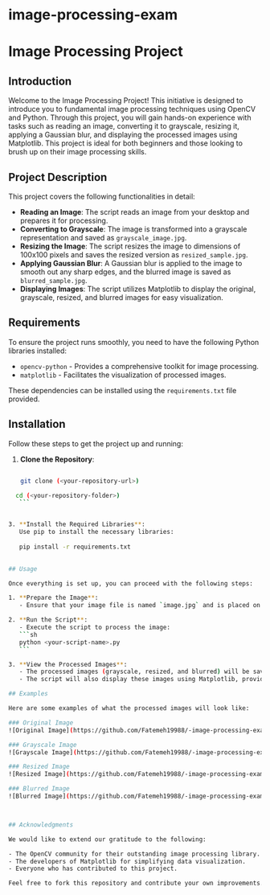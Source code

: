 # image-processing-exam


# Image Processing Project

## Introduction

Welcome to the Image Processing Project! This initiative is designed to introduce you to fundamental image processing techniques using OpenCV and Python. Through this project, you will gain hands-on experience with tasks such as reading an image, converting it to grayscale, resizing it, applying a Gaussian blur, and displaying the processed images using Matplotlib. This project is ideal for both beginners and those looking to brush up on their image processing skills.

## Project Description

This project covers the following functionalities in detail:

- **Reading an Image**: The script reads an image from your desktop and prepares it for processing.
- **Converting to Grayscale**: The image is transformed into a grayscale representation and saved as `grayscale_image.jpg`.
- **Resizing the Image**: The script resizes the image to dimensions of 100x100 pixels and saves the resized version as `resized_sample.jpg`.
- **Applying Gaussian Blur**: A Gaussian blur is applied to the image to smooth out any sharp edges, and the blurred image is saved as `blurred_sample.jpg`.
- **Displaying Images**: The script utilizes Matplotlib to display the original, grayscale, resized, and blurred images for easy visualization.

## Requirements

To ensure the project runs smoothly, you need to have the following Python libraries installed:

- `opencv-python` - Provides a comprehensive toolkit for image processing.
- `matplotlib` - Facilitates the visualization of processed images.

These dependencies can be installed using the `requirements.txt` file provided.

## Installation

Follow these steps to get the project up and running:

1. **Clone the Repository**:
    
   
    ```sh
   
    git clone (<your-repository-url>)
    ```
 ```sh
   cd (<your-repository-folder>)
    ```


3. **Install the Required Libraries**:
    Use pip to install the necessary libraries:
  
    pip install -r requirements.txt
   

## Usage

Once everything is set up, you can proceed with the following steps:

1. **Prepare the Image**:
    - Ensure that your image file is named `image.jpg` and is placed on your desktop.

2. **Run the Script**:
    - Execute the script to process the image:
    ```sh
    python <your-script-name>.py
    ```

3. **View the Processed Images**:
    - The processed images (grayscale, resized, and blurred) will be saved on your desktop.
    - The script will also display these images using Matplotlib, providing an immediate visual representation.

## Examples

Here are some examples of what the processed images will look like:

### Original Image
![Original Image](https://github.com/Fatemeh19988/-image-processing-exam/blob/main/IMAGE/image.jpg)

### Grayscale Image
![Grayscale Image](https://github.com/Fatemeh19988/-image-processing-exam/blob/main/IMAGE/grayscale_image.jpg)

### Resized Image
![Resized Image](https://github.com/Fatemeh19988/-image-processing-exam/blob/main/IMAGE/resized_sample.jpg)

### Blurred Image
![Blurred Image](https://github.com/Fatemeh19988/-image-processing-exam/blob/main/IMAGE/blurred_sample.jpg)



## Acknowledgments

We would like to extend our gratitude to the following:

- The OpenCV community for their outstanding image processing library.
- The developers of Matplotlib for simplifying data visualization.
- Everyone who has contributed to this project.

Feel free to fork this repository and contribute your own improvements. If you have any questions or suggestions, please open an issue or submit a pull request. We welcome your contributions and look forward to your feedback. Happy coding!

